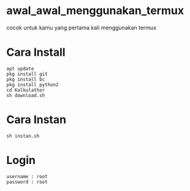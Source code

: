 # awal_awal_menggunakan_termux
cocok untuk kamu yang pertama kali menggunakan termux

# Cara Install
```
apt update
pkg install git
pkg install bc
pkg install python2
cd Kalkulathor
sh download.sh
```
# Cara Instan
```
sh instan.sh
```
# Login
```
username : root
password : root
